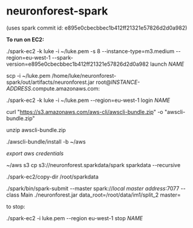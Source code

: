 neuronforest-spark
==================

(uses spark commit id: e895e0cbecbbec1b412ff21321e57826d2d0a982)

**To run on EC2:**

./spark-ec2 -k luke -i ~/luke.pem -s 8 --instance-type=m3.medium --region=eu-west-1 --spark-version=e895e0cbecbbec1b412ff21321e57826d2d0a982 launch *NAME*

scp -i ~/luke.pem /home/luke/neuronforest-spark/out/artifacts/neuronforest.jar root@*INSTANCE-ADDRESS*.compute.amazonaws.com:

./spark-ec2 -k luke -i ~/luke.pem --region=eu-west-1 login *NAME*

curl "https://s3.amazonaws.com/aws-cli/awscli-bundle.zip" -o "awscli-bundle.zip"

unzip awscli-bundle.zip

./awscli-bundle/install -b ~/aws

*export aws credentials*

~/aws s3 cp s3://neuronforest.sparkdata/spark sparkdata --recursive

./spark-ec2/copy-dir /root/sparkdata

./spark/bin/spark-submit --master spark://*local master address*:7077 --class Main ./neuronforest.jar data_root=/root/data/im1/split_2 master=


to stop:

./spark-ec2 -i luke.pem --region eu-west-1 stop *NAME*
